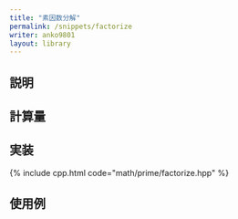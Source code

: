```yaml
---
title: "素因数分解"
permalink: /snippets/factorize
writer: anko9801
layout: library
---
```


## 説明


## 計算量


## 実装

{% include cpp.html code="math/prime/factorize.hpp" %}

## 使用例

